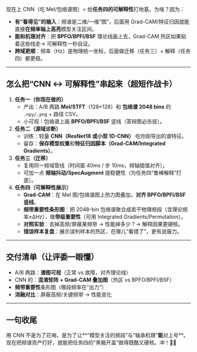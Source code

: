 现在上 CNN（吃 Mel/包络谱图）= 给**任务四的可解释性**打地基。为啥？因为：

- **有“看得见”的输入**：频谱是二维/一维“图”，后面用 Grad-CAM/特征归因就能直接**在频率轴上高亮**模型关注区间。
- **能和机理对齐**：把 **BPFO/BPFI/BSF** 理论线画上去，Grad-CAM 热区如果贴着这些线走→ 可解释性一秒自证。
- **跨域更顺**：频率（Hz）是物理统一坐标，后面做迁移（任务三）+ 解释（任务四）都更稳。

------

## 怎么把“CNN ↔ 可解释性”串起来（超短作战卡）

1. **任务一（你现在做的）**
   - 产出：A/B 两路 **Mel/STFT**（128×128）和 **包络谱 2048 bins** 的 `.npy/.png` + 路径 CSV。
   - 小可视：包络谱上画 **BPFO/BPFI/BSF** 竖线（答辩图必杀技）。
2. **任务二（源域诊断）**
   - 训练：轻量 **CNN（ResNet18 或小型 1D-CNN）** 吃你刚导出的谱特征。
   - 留存：**保存模型权重**和**特征归因脚本（Grad-CAM/Integrated Gradients）**。
3. **任务三（迁移）**
   - 复用同一频域管线（时间窗 40ms / 步 10ms，频轴插值对齐）。
   - 可加一点 **频轴抖动/SpecAugment** 提稳健性（为任务四“鲁棒解释”打底）。
4. **任务四（可解释性展示）**
   - **Grad-CAM**：在 Mel 图/包络谱图上热力图叠加，**对齐 BPFO/BPFI/BSF 竖线**。
   - **频带重要性条形图**：把 2048-bin 包络谱聚合成若干物理频段（含理论频率±ΔHz），做**带级重要性**（可用 Integrated Gradients/Permutation）。
   - **对照实验**：去掉高频/屏蔽某频带 → 性能掉多少？→ 解释因果更硬核。
   - **错误样本复盘**：展示误判样本的热区，在哪儿“看错了”，更有说服力。

------

## 交付清单（让评委一眼懂）

- A/B 两路：**谱图可视**（正常 vs 故障，对齐理论线）
- CNN 的：**混淆矩阵 + Grad-CAM 叠加图**（热区 vs BPFO/BPFI/BSF）
- **频带重要性**条形图（哪段频率在“出力”）
- **消融对比**：屏蔽高频/关键频带 → 性能变化

------

## 一句收尾

用 CNN 不是为了花哨，是为了让**“模型关注的频段”与“轴承机理”**能**对上号**。
 现在把频谱资产打好，就能把任务四的“黑箱开盖”做得既酷又硬核。冲！🫡🔥

> 